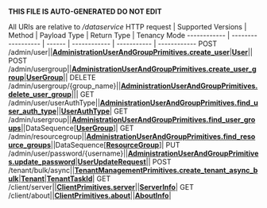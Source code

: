 **THIS FILE IS AUTO-GENERATED DO NOT EDIT**

All URIs are relative to */dataservice*
HTTP request | Supported Versions | Method | Payload Type | Return Type | Tenancy Mode
------------ | ------------------ | ------ | ------------ | ----------- | ------------
POST /admin/user||[**AdministrationUserAndGroupPrimitives.create_user**](vmngclient/primitives/administration_user_and_group.py#L157)|[**User**](vmngclient/primitives/administration_user_and_group.py#L11)||
POST /admin/usergroup||[**AdministrationUserAndGroupPrimitives.create_user_group**](vmngclient/primitives/administration_user_and_group.py#L161)|[**UserGroup**](vmngclient/primitives/administration_user_and_group.py#L48)||
DELETE /admin/usergroup/{group_name}||[**AdministrationUserAndGroupPrimitives.delete_user_group**](vmngclient/primitives/administration_user_and_group.py#L176)|||
GET /admin/user/userAuthType||[**AdministrationUserAndGroupPrimitives.find_user_auth_type**](vmngclient/primitives/administration_user_and_group.py#L192)||[**UserAuthType**](vmngclient/primitives/administration_user_and_group.py#L37)|
GET /admin/usergroup||[**AdministrationUserAndGroupPrimitives.find_user_groups**](vmngclient/primitives/administration_user_and_group.py#L196)||DataSequence[[**UserGroup**](vmngclient/primitives/administration_user_and_group.py#L48)]|
GET /admin/resourcegroup||[**AdministrationUserAndGroupPrimitives.find_resource_groups**](vmngclient/primitives/administration_user_and_group.py#L228)||DataSequence[[**ResourceGroup**](vmngclient/primitives/administration_user_and_group.py#L127)]|
PUT /admin/user/password/{username}||[**AdministrationUserAndGroupPrimitives.update_password**](vmngclient/primitives/administration_user_and_group.py#L256)|[**UserUpdateRequest**](vmngclient/primitives/administration_user_and_group.py#L20)||
POST /tenant/bulk/async||[**TenantManagementPrimitives.create_tenant_async_bulk**](vmngclient/primitives/tenant_management.py#L88)|[**Tenant**](vmngclient/model/tenant.py#L21)|[**TenantTaskId**](vmngclient/primitives/tenant_management.py#L21)|
GET /client/server||[**ClientPrimitives.server**](vmngclient/primitives/client.py#L61)||[**ServerInfo**](vmngclient/primitives/client.py#L21)|
GET /client/about||[**ClientPrimitives.about**](vmngclient/primitives/client.py#L65)||[**AboutInfo**](vmngclient/primitives/client.py#L49)|